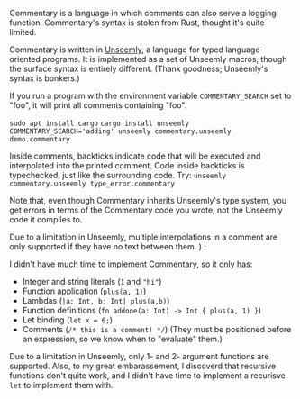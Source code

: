 Commentary is a language in which comments can also serve a logging function.
Commentary's syntax is stolen from Rust, thought it's quite limited.

Commentary is written in [Unseemly](https://github.com/paulstansifer/unseemly),
 a language for typed language-oriented programs.
It is implemented as a set of Unseemly macros, though the surface syntax is entirely different.
(Thank goodness; Unseemly's syntax is bonkers.)

If you run a program with the environment variable `COMMENTARY_SEARCH` set to "foo",
 it will print all comments containing "foo".

`sudo apt install cargo`
`cargo install unseemly`
`COMMENTARY_SEARCH='adding' unseemly commentary.unseemly demo.commentary`

Inside comments, backticks indicate code that will be executed
 and interpolated into the printed comment.
Code inside backticks is typechecked, just like the surrounding code. Try:
`unseemly commentary.unseemly type_error.commentary`

Note that, even though Commentary inherits Unseemly's type system,
 you get errors in terms of the Commentary code you wrote, not the Unseemly code it compiles to.

Due to a limitation in Unseemly, multiple interpolations in a comment are only supported
 if they have no text between them. ) :

I didn't have much time to implement Commentary, so it only has:
 * Integer and string literals (`1` and `"hi"`)
 * Function application (`plus(a, 1)`)
 * Lambdas (`|a: Int, b: Int| plus(a,b)`)
 * Function definitions (`fn addone(a: Int) -> Int { plus(a, 1) }`)
 * Let binding (`let x = 6;`)
 * Comments (`/* this is a comment! */`)
   (They must be positioned before an expression, so we know when to "evaluate" them.)

Due to a limitation in Unseemly, only 1- and 2- argument functions are supported.
Also, to my great embarassement, I discoverd that recursive functions don't quite work,
 and I didn't have time to implement a recurisve `let` to implement them with.



